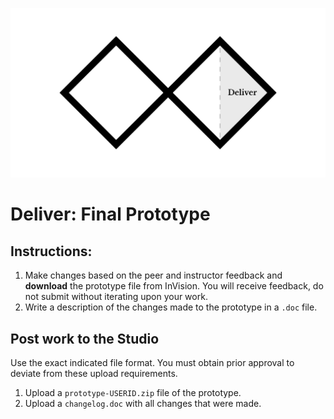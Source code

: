 ![Double Diamond Deliver Phase graphic](/assets/dd-process-deliver-1200px@2x.png)

# Deliver: Final Prototype

## Instructions:

1. Make changes based on the peer and instructor feedback and **download** the prototype file from InVision. You will receive feedback, do not submit without iterating upon your work. 
2. Write a description of the changes made to the prototype in a `.doc` file.

## Post work to the Studio

Use the exact indicated file format. You must obtain prior approval to deviate from these upload requirements.

1. Upload a `prototype-USERID.zip` file of the prototype.
2. Upload a `changelog.doc` with all changes that were made.




